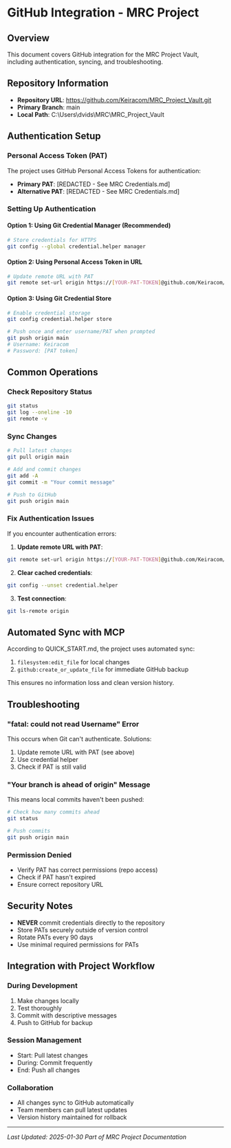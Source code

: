 # GitHub Integration - MRC Project

## Overview
This document covers GitHub integration for the MRC Project Vault, including authentication, syncing, and troubleshooting.

## Repository Information
- **Repository URL**: https://github.com/Keiracom/MRC_Project_Vault.git
- **Primary Branch**: main
- **Local Path**: C:\Users\dvids\MRC\MRC_Project_Vault

## Authentication Setup

### Personal Access Token (PAT)
The project uses GitHub Personal Access Tokens for authentication:
- **Primary PAT**: [REDACTED - See MRC Credentials.md]
- **Alternative PAT**: [REDACTED - See MRC Credentials.md]

### Setting Up Authentication

#### Option 1: Using Git Credential Manager (Recommended)
```bash
# Store credentials for HTTPS
git config --global credential.helper manager
```

#### Option 2: Using Personal Access Token in URL
```bash
# Update remote URL with PAT
git remote set-url origin https://[YOUR-PAT-TOKEN]@github.com/Keiracom/MRC_Project_Vault.git
```

#### Option 3: Using Git Credential Store
```bash
# Enable credential storage
git config credential.helper store

# Push once and enter username/PAT when prompted
git push origin main
# Username: Keiracom
# Password: [PAT token]
```

## Common Operations

### Check Repository Status
```bash
git status
git log --oneline -10
git remote -v
```

### Sync Changes
```bash
# Pull latest changes
git pull origin main

# Add and commit changes
git add -A
git commit -m "Your commit message"

# Push to GitHub
git push origin main
```

### Fix Authentication Issues
If you encounter authentication errors:

1. **Update remote URL with PAT**:
```bash
git remote set-url origin https://[YOUR-PAT-TOKEN]@github.com/Keiracom/MRC_Project_Vault.git
```

2. **Clear cached credentials**:
```bash
git config --unset credential.helper
```

3. **Test connection**:
```bash
git ls-remote origin
```

## Automated Sync with MCP

According to QUICK_START.md, the project uses automated sync:
1. `filesystem:edit_file` for local changes
2. `github:create_or_update_file` for immediate GitHub backup

This ensures no information loss and clean version history.

## Troubleshooting

### "fatal: could not read Username" Error
This occurs when Git can't authenticate. Solutions:
1. Update remote URL with PAT (see above)
2. Use credential helper
3. Check if PAT is still valid

### "Your branch is ahead of origin" Message
This means local commits haven't been pushed:
```bash
# Check how many commits ahead
git status

# Push commits
git push origin main
```

### Permission Denied
- Verify PAT has correct permissions (repo access)
- Check if PAT hasn't expired
- Ensure correct repository URL

## Security Notes
- **NEVER** commit credentials directly to the repository
- Store PATs securely outside of version control
- Rotate PATs every 90 days
- Use minimal required permissions for PATs

## Integration with Project Workflow

### During Development
1. Make changes locally
2. Test thoroughly
3. Commit with descriptive messages
4. Push to GitHub for backup

### Session Management
- Start: Pull latest changes
- During: Commit frequently
- End: Push all changes

### Collaboration
- All changes sync to GitHub automatically
- Team members can pull latest updates
- Version history maintained for rollback

---
*Last Updated: 2025-01-30*
*Part of MRC Project Documentation*